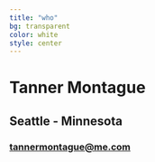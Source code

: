 ```yaml
---
title: "who"
bg: transparent
color: white
style: center
---
```


# Tanner Montague

## Seattle - Minnesota

### [tannermontague@me.com](tannermontague@me.com)
